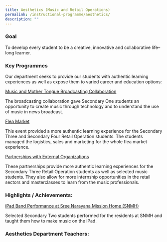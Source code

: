 ```yaml
---
title: Aesthetics (Music and Retail Operations)
permalink: /instructional-programme/aesthetics/
description: ""
---
```

### Goal
To develop every student to be a creative, innovative and collaborative life–long learner.

### Key Programmes

Our department seeks to provide our students with authentic learning experiences as well as expose them to varied career and education options:

<u>Music and Mother Tongue Broadcasting Collaboration</u>

The broadcasting collaboration gave Secondary One students an opportunity to create music through technology and to understand the use of music in news broadcast.

<u>Flea Market</u>

This event provided a more authentic learning experience for the Secondary Three and Secondary Four Retail Operation students. The students managed the logistics, sales and marketing for the whole flea market experience.

<u>Partnerships with External Organizations</u>

These partnerships provide more authentic learning experiences for the Secondary Three Retail Operation students as well as selected music students. They also allow for more internship opportunities in the retail sectors and masterclasses to learn from the music professionals.

### Highlights / Achievements:

<u> iPad Band Performance at Sree Narayana Mission Home (SNMH) </u>

Selected Secondary Two students performed for the residents at SNMH and taught them how to make music on the iPad.

### Aesthetics Department Teachers:





